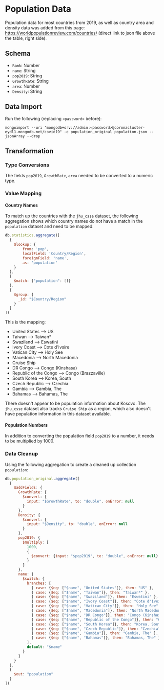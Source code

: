 # Population Data

Population data for most countries from 2019, as well as country area and density data was added from this page: https://worldpopulationreview.com/countries/ (direct link to json file above the table, right side).

## Schema

- `Rank`: Number 
- `name`: String
- `pop2019`: String
- `GrowthRate`: String
- `area`: Number
- `Density`: String

## Data Import

Run the following (replacing `<password>` before):
```
mongoimport --uri "mongodb+srv://admin:<password>@coronacluster-eydl1.mongodb.net/covid19" -c population_original population.json --jsonArray --drop
```

## Transformation

### Type Conversions

The fields `pop2019`, `GrowthRate`, `area` needed to be converted to a numeric type. 

### Value Mapping

#### Country Names

To match up the countries with the `jhu_csse` dataset, the following aggregation shows which country names do not have a match in the `population` dataset and need to be mapped: 

```js
db.statistics.aggregate([
  {
    $lookup: {
        from: 'pop',
        localField: 'Country/Region',
        foreignField: 'name',
        as: 'population'
    }
  },
  {
    $match: {"population": []}
  },
  {
    $group: {
      _id: "$Country/Region"
    }
  }
])
```
This is the mapping: 

- United States --> US
- Taiwan --> Taiwan*
- Swaziland --> Eswatini
- Ivory Coast --> Cote d'Ivoire
- Vatican City --> Holy See
- Macedonia --> North Macedonia
- Cruise Ship
- DR Congo --> Congo (Kinshasa)
- Republic of the Congo --> Congo (Brazzaville)
- South Korea --> Korea, South
- Czech Republic --> Czechia
- Gambia --> Gambia, The
- Bahamas --> Bahamas, The

There doesn't appear to be population information about Kosovo. The `jhu_csse` dataset also tracks `Cruise Ship` as a region, which also doesn't have population information in this dataset available.

#### Population Numbers

In addition to converting the population field `pop2019` to a number, it needs to be multiplied by 1000. 

### Data Cleanup

Using the following aggregation to create a cleaned up collection `population`: 

```js
db.population_original.aggregate([
  {
    $addFields: {
      GrowthRate: {
        $convert: {
          input: "$GrowthRate", to: "double", onError: null
        }
      },
      Density: {
        $convert: {
          input: "$Density", to: "double", onError: null
        }
      },
      pop2019: {
        $multiply: [
          1000,
          {
            $convert: {input: "$pop2019", to: "double", onError: null}
          }
        ]
      },
      name: {
        $switch: {
          branches: [
            { case: {$eq: ["$name", "United States"]}, then: "US" },
            { case: {$eq: ["$name", "Taiwan"]}, then: "Taiwan*" },
            { case: {$eq: ["$name", "Swaziland"]}, then: "Eswatini" },
            { case: {$eq: ["$name", "Ivory Coast"]}, then: "Cote d'Ivoire" },
            { case: {$eq: ["$name", "Vatican City"]}, then: "Holy See" },
            { case: {$eq: ["$name", "Macedonia"]}, then: "North Macedonia" },
            { case: {$eq: ["$name", "DR Congo"]}, then: "Congo (Kinshasa)" },
            { case: {$eq: ["$name", "Republic of the Congo"]}, then: "Congo (Brazzaville)" },
            { case: {$eq: ["$name", "South Korea"]}, then: "Korea, South" },
            { case: {$eq: ["$name", "Czech Republic"]}, then: "Czechia" },
            { case: {$eq: ["$name", "Gambia"]}, then: "Gambia, The" },
            { case: {$eq: ["$name", "Bahamas"]}, then: "Bahamas, The" },
          ],
          default: "$name"
        }
      }
    }
  }, 
  {
    $out: "population"
  }
])
```




